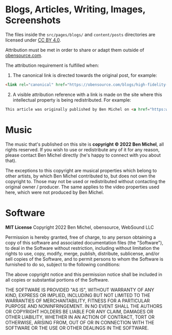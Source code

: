 # Blogs, Articles, Writing, Images, Screenshots

The files inside the `src/pages/blogs/` and `content/posts` directories are licensed under
[CC BY 4.0](https://creativecommons.org/licenses/by/4.0/).

Attribution must be met in order to share or adapt them outside of [obensource.com](https://www.obensource.com/).

The attribution requirement is fulfilled when:

1. The canonical link is directed towards the original post, for example:

```html
<link rel="canonical" href="https://obensource.com/blogs/high-fidelity-event-sampling-and-playback-with-vanilla-javascript/" />
```

2. A visible attribution reference with a link is made on the site where this intellectual property is being redistributed. For example:

```html
This article was originally published by Ben Michel on <a href="https:www.obensource.com">obensource.com</a>
```

# Music
The music that's published on this site is **copyright © 2022 Ben Michel**, all rights reserved. If you wish to use or redistribute any of it for any reason, please contact Ben Michel directly (he's happy to connect with you about that).

The exceptions to this copyright are musical properties which belong to other artists, by which Ben Michel contributed to, but does not own the copyright to. Those may not be used or redistributed without contacting the original owner / producer. The same applies to the video properties used here, which were not produced by Ben Michel.

# Software
**MIT License**
Copyright 2022 Ben Michel, obensource, WebSound LLC

Permission is hereby granted, free of charge, to any person obtaining a copy of this software and associated documentation files (the "Software"), to deal in the Software without restriction, including without limitation the rights to use, copy, modify, merge, publish, distribute, sublicense, and/or sell copies of the Software, and to permit persons to whom the Software is furnished to do so, subject to the following conditions:

The above copyright notice and this permission notice shall be included in all copies or substantial portions of the Software.

THE SOFTWARE IS PROVIDED "AS IS", WITHOUT WARRANTY OF ANY KIND, EXPRESS OR IMPLIED, INCLUDING BUT NOT LIMITED TO THE WARRANTIES OF MERCHANTABILITY, FITNESS FOR A PARTICULAR PURPOSE AND NONINFRINGEMENT. IN NO EVENT SHALL THE AUTHORS OR COPYRIGHT HOLDERS BE LIABLE FOR ANY CLAIM, DAMAGES OR OTHER LIABILITY, WHETHER IN AN ACTION OF CONTRACT, TORT OR OTHERWISE, ARISING FROM, OUT OF OR IN CONNECTION WITH THE SOFTWARE OR THE USE OR OTHER DEALINGS IN THE SOFTWARE.
